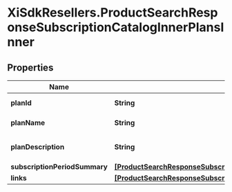 # XiSdkResellers.ProductSearchResponseSubscriptionCatalogInnerPlansInner

## Properties

Name | Type | Description | Notes
------------ | ------------- | ------------- | -------------
**planId** | **String** | ID of the Plan. | [optional] 
**planName** | **String** | Name of the Plan. | [optional] 
**planDescription** | **String** | The description of the Plan | [optional] 
**subscriptionPeriodSummary** | [**[ProductSearchResponseSubscriptionCatalogInnerPlansInnerSubscriptionPeriodSummaryInner]**](ProductSearchResponseSubscriptionCatalogInnerPlansInnerSubscriptionPeriodSummaryInner.md) |  | [optional] 
**links** | [**[ProductSearchResponseSubscriptionCatalogInnerPlansInnerLinksInner]**](ProductSearchResponseSubscriptionCatalogInnerPlansInnerLinksInner.md) |  | [optional] 



